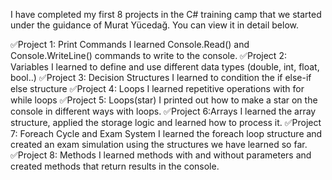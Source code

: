 I have completed my first 8 projects in the C# training camp that we started under the guidance of Murat Yücedağ. You can view it in detail below.

✅Project 1: Print Commands
I learned Console.Read() and Console.WriteLine() commands to write to the console.
✅Project 2: Variables
I learned to define and use different data types (double, int, float, bool..)
✅Project 3: Decision Structures 
I learned to condition the if else-if else structure
✅Project 4: Loops
I learned repetitive operations with for while loops
✅Project 5: Loops(star)
I printed out how to make a star on the console in different ways with loops.
✅Project 6:Arrays
I learned the array structure, applied the storage logic and learned how to process it.
✅Project 7: Foreach Cycle and Exam System 
I learned the foreach loop structure and created an exam simulation using the structures we have learned so far.
✅Project 8: Methods
I learned methods with and without parameters and created methods that return results in the console.



